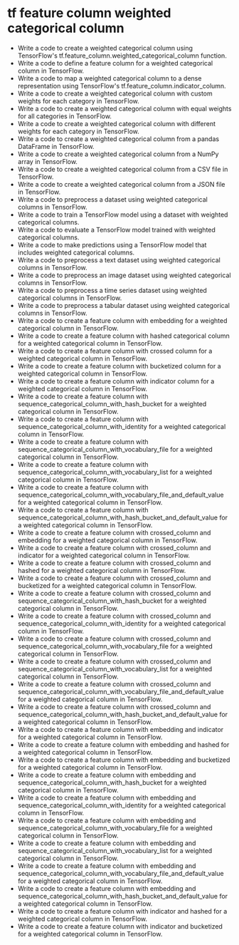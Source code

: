 # tf feature column weighted categorical column

- Write a code to create a weighted categorical column using TensorFlow's tf.feature_column.weighted_categorical_column function.
- Write a code to define a feature column for a weighted categorical column in TensorFlow.
- Write a code to map a weighted categorical column to a dense representation using TensorFlow's tf.feature_column.indicator_column.
- Write a code to create a weighted categorical column with custom weights for each category in TensorFlow.
- Write a code to create a weighted categorical column with equal weights for all categories in TensorFlow.
- Write a code to create a weighted categorical column with different weights for each category in TensorFlow.
- Write a code to create a weighted categorical column from a pandas DataFrame in TensorFlow.
- Write a code to create a weighted categorical column from a NumPy array in TensorFlow.
- Write a code to create a weighted categorical column from a CSV file in TensorFlow.
- Write a code to create a weighted categorical column from a JSON file in TensorFlow.
- Write a code to preprocess a dataset using weighted categorical columns in TensorFlow.
- Write a code to train a TensorFlow model using a dataset with weighted categorical columns.
- Write a code to evaluate a TensorFlow model trained with weighted categorical columns.
- Write a code to make predictions using a TensorFlow model that includes weighted categorical columns.
- Write a code to preprocess a text dataset using weighted categorical columns in TensorFlow.
- Write a code to preprocess an image dataset using weighted categorical columns in TensorFlow.
- Write a code to preprocess a time series dataset using weighted categorical columns in TensorFlow.
- Write a code to preprocess a tabular dataset using weighted categorical columns in TensorFlow.
- Write a code to create a feature column with embedding for a weighted categorical column in TensorFlow.
- Write a code to create a feature column with hashed categorical column for a weighted categorical column in TensorFlow.
- Write a code to create a feature column with crossed column for a weighted categorical column in TensorFlow.
- Write a code to create a feature column with bucketized column for a weighted categorical column in TensorFlow.
- Write a code to create a feature column with indicator column for a weighted categorical column in TensorFlow.
- Write a code to create a feature column with sequence_categorical_column_with_hash_bucket for a weighted categorical column in TensorFlow.
- Write a code to create a feature column with sequence_categorical_column_with_identity for a weighted categorical column in TensorFlow.
- Write a code to create a feature column with sequence_categorical_column_with_vocabulary_file for a weighted categorical column in TensorFlow.
- Write a code to create a feature column with sequence_categorical_column_with_vocabulary_list for a weighted categorical column in TensorFlow.
- Write a code to create a feature column with sequence_categorical_column_with_vocabulary_file_and_default_value for a weighted categorical column in TensorFlow.
- Write a code to create a feature column with sequence_categorical_column_with_hash_bucket_and_default_value for a weighted categorical column in TensorFlow.
- Write a code to create a feature column with crossed_column and embedding for a weighted categorical column in TensorFlow.
- Write a code to create a feature column with crossed_column and indicator for a weighted categorical column in TensorFlow.
- Write a code to create a feature column with crossed_column and hashed for a weighted categorical column in TensorFlow.
- Write a code to create a feature column with crossed_column and bucketized for a weighted categorical column in TensorFlow.
- Write a code to create a feature column with crossed_column and sequence_categorical_column_with_hash_bucket for a weighted categorical column in TensorFlow.
- Write a code to create a feature column with crossed_column and sequence_categorical_column_with_identity for a weighted categorical column in TensorFlow.
- Write a code to create a feature column with crossed_column and sequence_categorical_column_with_vocabulary_file for a weighted categorical column in TensorFlow.
- Write a code to create a feature column with crossed_column and sequence_categorical_column_with_vocabulary_list for a weighted categorical column in TensorFlow.
- Write a code to create a feature column with crossed_column and sequence_categorical_column_with_vocabulary_file_and_default_value for a weighted categorical column in TensorFlow.
- Write a code to create a feature column with crossed_column and sequence_categorical_column_with_hash_bucket_and_default_value for a weighted categorical column in TensorFlow.
- Write a code to create a feature column with embedding and indicator for a weighted categorical column in TensorFlow.
- Write a code to create a feature column with embedding and hashed for a weighted categorical column in TensorFlow.
- Write a code to create a feature column with embedding and bucketized for a weighted categorical column in TensorFlow.
- Write a code to create a feature column with embedding and sequence_categorical_column_with_hash_bucket for a weighted categorical column in TensorFlow.
- Write a code to create a feature column with embedding and sequence_categorical_column_with_identity for a weighted categorical column in TensorFlow.
- Write a code to create a feature column with embedding and sequence_categorical_column_with_vocabulary_file for a weighted categorical column in TensorFlow.
- Write a code to create a feature column with embedding and sequence_categorical_column_with_vocabulary_list for a weighted categorical column in TensorFlow.
- Write a code to create a feature column with embedding and sequence_categorical_column_with_vocabulary_file_and_default_value for a weighted categorical column in TensorFlow.
- Write a code to create a feature column with embedding and sequence_categorical_column_with_hash_bucket_and_default_value for a weighted categorical column in TensorFlow.
- Write a code to create a feature column with indicator and hashed for a weighted categorical column in TensorFlow.
- Write a code to create a feature column with indicator and bucketized for a weighted categorical column in TensorFlow.